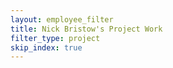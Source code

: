 ```yaml
---
layout: employee_filter
title: Nick Bristow's Project Work
filter_type: project
skip_index: true
---
```

